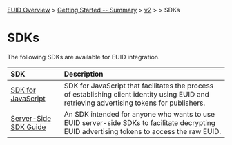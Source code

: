 [EUID Overview](../../../README.md) > [Getting Started -- Summary](../getting-started/gs-summary.md) > [v2](../summary-doc-v2.md) > > SDKs

# SDKs

The following SDKs are available for EUID integration. 

| SDK | Description |
| :--- | :--- |
| [SDK for JavaScript](client-side-identity.md) | SDK for JavaScript that facilitates the process of establishing client identity using EUID and retrieving advertising tokens for publishers. |
| [Server-Side SDK Guide](dsp-client-rtb-sdk.md) | An SDK intended for anyone who wants to use EUID server-side SDKs to facilitate decrypting EUID advertising tokens to access the raw EUID.|
